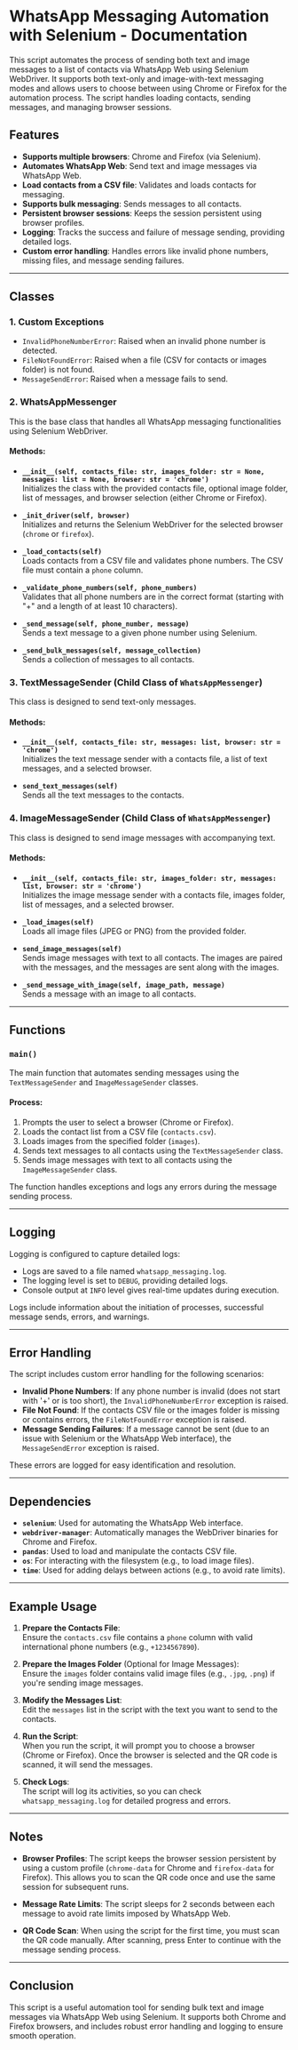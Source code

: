 # WhatsApp Messaging Automation with Selenium - Documentation

This script automates the process of sending both text and image messages to a list of contacts via WhatsApp Web using Selenium WebDriver. It supports both text-only and image-with-text messaging modes and allows users to choose between using Chrome or Firefox for the automation process. The script handles loading contacts, sending messages, and managing browser sessions.

## Features

- **Supports multiple browsers**: Chrome and Firefox (via Selenium).
- **Automates WhatsApp Web**: Send text and image messages via WhatsApp Web.
- **Load contacts from a CSV file**: Validates and loads contacts for messaging.
- **Supports bulk messaging**: Sends messages to all contacts.
- **Persistent browser sessions**: Keeps the session persistent using browser profiles.
- **Logging**: Tracks the success and failure of message sending, providing detailed logs.
- **Custom error handling**: Handles errors like invalid phone numbers, missing files, and message sending failures.

---

## Classes

### 1. **Custom Exceptions**

- `InvalidPhoneNumberError`: Raised when an invalid phone number is detected.
- `FileNotFoundError`: Raised when a file (CSV for contacts or images folder) is not found.
- `MessageSendError`: Raised when a message fails to send.

### 2. **WhatsAppMessenger**

This is the base class that handles all WhatsApp messaging functionalities using Selenium WebDriver.

#### Methods:

- **`__init__(self, contacts_file: str, images_folder: str = None, messages: list = None, browser: str = 'chrome')`**  
  Initializes the class with the provided contacts file, optional image folder, list of messages, and browser selection (either Chrome or Firefox).

- **`_init_driver(self, browser)`**  
  Initializes and returns the Selenium WebDriver for the selected browser (`chrome` or `firefox`).

- **`_load_contacts(self)`**  
  Loads contacts from a CSV file and validates phone numbers. The CSV file must contain a `phone` column.

- **`_validate_phone_numbers(self, phone_numbers)`**  
  Validates that all phone numbers are in the correct format (starting with "+" and a length of at least 10 characters).

- **`_send_message(self, phone_number, message)`**  
  Sends a text message to a given phone number using Selenium.

- **`_send_bulk_messages(self, message_collection)`**  
  Sends a collection of messages to all contacts.

### 3. **TextMessageSender** (Child Class of `WhatsAppMessenger`)

This class is designed to send text-only messages.

#### Methods:

- **`__init__(self, contacts_file: str, messages: list, browser: str = 'chrome')`**  
  Initializes the text message sender with a contacts file, a list of text messages, and a selected browser.

- **`send_text_messages(self)`**  
  Sends all the text messages to the contacts.

### 4. **ImageMessageSender** (Child Class of `WhatsAppMessenger`)

This class is designed to send image messages with accompanying text.

#### Methods:

- **`__init__(self, contacts_file: str, images_folder: str, messages: list, browser: str = 'chrome')`**  
  Initializes the image message sender with a contacts file, images folder, list of messages, and a selected browser.

- **`_load_images(self)`**  
  Loads all image files (JPEG or PNG) from the provided folder.

- **`send_image_messages(self)`**  
  Sends image messages with text to all contacts. The images are paired with the messages, and the messages are sent along with the images.

- **`_send_message_with_image(self, image_path, message)`**  
  Sends a message with an image to all contacts.

---

## Functions

### `main()`

The main function that automates sending messages using the `TextMessageSender` and `ImageMessageSender` classes.

#### Process:

1. Prompts the user to select a browser (Chrome or Firefox).
2. Loads the contact list from a CSV file (`contacts.csv`).
3. Loads images from the specified folder (`images`).
4. Sends text messages to all contacts using the `TextMessageSender` class.
5. Sends image messages with text to all contacts using the `ImageMessageSender` class.

The function handles exceptions and logs any errors during the message sending process.

---

## Logging

Logging is configured to capture detailed logs:

- Logs are saved to a file named `whatsapp_messaging.log`.
- The logging level is set to `DEBUG`, providing detailed logs.
- Console output at `INFO` level gives real-time updates during execution.

Logs include information about the initiation of processes, successful message sends, errors, and warnings.

---

## Error Handling

The script includes custom error handling for the following scenarios:

- **Invalid Phone Numbers**: If any phone number is invalid (does not start with '+' or is too short), the `InvalidPhoneNumberError` exception is raised.
- **File Not Found**: If the contacts CSV file or the images folder is missing or contains errors, the `FileNotFoundError` exception is raised.
- **Message Sending Failures**: If a message cannot be sent (due to an issue with Selenium or the WhatsApp Web interface), the `MessageSendError` exception is raised.

These errors are logged for easy identification and resolution.

---

## Dependencies

- **`selenium`**: Used for automating the WhatsApp Web interface.
- **`webdriver-manager`**: Automatically manages the WebDriver binaries for Chrome and Firefox.
- **`pandas`**: Used to load and manipulate the contacts CSV file.
- **`os`**: For interacting with the filesystem (e.g., to load image files).
- **`time`**: Used for adding delays between actions (e.g., to avoid rate limits).

---

## Example Usage

1. **Prepare the Contacts File**:  
   Ensure the `contacts.csv` file contains a `phone` column with valid international phone numbers (e.g., `+1234567890`).

2. **Prepare the Images Folder** (Optional for Image Messages):  
   Ensure the `images` folder contains valid image files (e.g., `.jpg`, `.png`) if you're sending image messages.

3. **Modify the Messages List**:  
   Edit the `messages` list in the script with the text you want to send to the contacts.

4. **Run the Script**:  
   When you run the script, it will prompt you to choose a browser (Chrome or Firefox). Once the browser is selected and the QR code is scanned, it will send the messages.

5. **Check Logs**:  
   The script will log its activities, so you can check `whatsapp_messaging.log` for detailed progress and errors.

---

## Notes

- **Browser Profiles**: The script keeps the browser session persistent by using a custom profile (`chrome-data` for Chrome and `firefox-data` for Firefox). This allows you to scan the QR code once and use the same session for subsequent runs.
  
- **Message Rate Limits**: The script sleeps for 2 seconds between each message to avoid rate limits imposed by WhatsApp Web.

- **QR Code Scan**: When using the script for the first time, you must scan the QR code manually. After scanning, press Enter to continue with the message sending process.

---

## Conclusion

This script is a useful automation tool for sending bulk text and image messages via WhatsApp Web using Selenium. It supports both Chrome and Firefox browsers, and includes robust error handling and logging to ensure smooth operation.